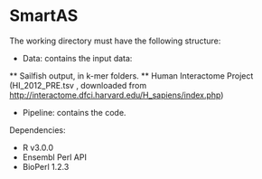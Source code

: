 SmartAS
=======

The working directory must have the following structure:

* Data: contains the input data:

** Sailfish output, in k-mer folders.
** Human Interactome Project (HI_2012_PRE.tsv , downloaded from http://interactome.dfci.harvard.edu/H_sapiens/index.php)

* Pipeline: contains the code.

Dependencies:

* R v3.0.0
* Ensembl Perl API
* BioPerl 1.2.3
